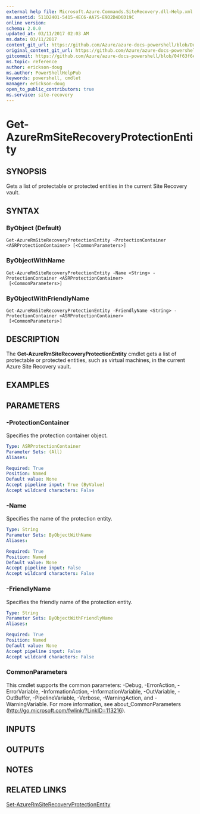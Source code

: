 ```yaml
---
external help file: Microsoft.Azure.Commands.SiteRecovery.dll-Help.xml
ms.assetid: 511D2401-5415-4EC6-AA75-E9D2D4D6D19C
online version:
schema: 2.0.0
updated_at: 03/11/2017 02:03 AM
ms.date: 03/11/2017
content_git_url: https://github.com/Azure/azure-docs-powershell/blob/DuncanmaMSFT-patch-1/azureps-cmdlets-docs/ResourceManager/AzureRM.SiteRecovery/v3.6.0/Get-AzureRmSiteRecoveryProtectionEntity.md
original_content_git_url: https://github.com/Azure/azure-docs-powershell/blob/DuncanmaMSFT-patch-1/azureps-cmdlets-docs/ResourceManager/AzureRM.SiteRecovery/v3.6.0/Get-AzureRmSiteRecoveryProtectionEntity.md
gitcommit: https://github.com/Azure/azure-docs-powershell/blob/04f63f6e685743ace2c57eb157574e34e8610b1c
ms.topic: reference
author: erickson-doug
ms.author: PowerShellHelpPub
keywords: powershell, cmdlet
manager: erickson-doug
open_to_public_contributors: true
ms.service: site-recovery
---
```


# Get-AzureRmSiteRecoveryProtectionEntity

## SYNOPSIS
Gets a list of protectable or protected entities in the current Site Recovery vault.

## SYNTAX

### ByObject (Default)
```
Get-AzureRmSiteRecoveryProtectionEntity -ProtectionContainer <ASRProtectionContainer> [<CommonParameters>]
```

### ByObjectWithName
```
Get-AzureRmSiteRecoveryProtectionEntity -Name <String> -ProtectionContainer <ASRProtectionContainer>
 [<CommonParameters>]
```

### ByObjectWithFriendlyName
```
Get-AzureRmSiteRecoveryProtectionEntity -FriendlyName <String> -ProtectionContainer <ASRProtectionContainer>
 [<CommonParameters>]
```

## DESCRIPTION
The **Get-AzureRmSiteRecoveryProtectionEntity** cmdlet gets a list of protectable or protected entities, such as virtual machines, in the current Azure Site Recovery vault.

## EXAMPLES

## PARAMETERS

### -ProtectionContainer
Specifies the protection container object.

```yaml
Type: ASRProtectionContainer
Parameter Sets: (All)
Aliases: 

Required: True
Position: Named
Default value: None
Accept pipeline input: True (ByValue)
Accept wildcard characters: False
```

### -Name
Specifies the name of the protection entity.

```yaml
Type: String
Parameter Sets: ByObjectWithName
Aliases: 

Required: True
Position: Named
Default value: None
Accept pipeline input: False
Accept wildcard characters: False
```

### -FriendlyName
Specifies the friendly name of the protection entity.

```yaml
Type: String
Parameter Sets: ByObjectWithFriendlyName
Aliases: 

Required: True
Position: Named
Default value: None
Accept pipeline input: False
Accept wildcard characters: False
```

### CommonParameters
This cmdlet supports the common parameters: -Debug, -ErrorAction, -ErrorVariable, -InformationAction, -InformationVariable, -OutVariable, -OutBuffer, -PipelineVariable, -Verbose, -WarningAction, and -WarningVariable. For more information, see about_CommonParameters (http://go.microsoft.com/fwlink/?LinkID=113216).

## INPUTS

## OUTPUTS

## NOTES

## RELATED LINKS

[Set-AzureRmSiteRecoveryProtectionEntity](./Set-AzureRmSiteRecoveryProtectionEntity.md)
